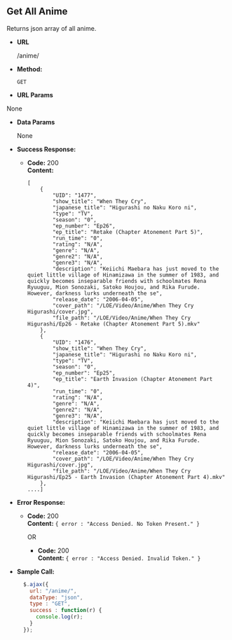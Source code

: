 **Get All Anime**
----
  Returns json array of all anime.

* **URL**

  /anime/

* **Method:**

  `GET`

*  **URL Params**

  None

* **Data Params**

  None

* **Success Response:**

  * **Code:** 200 <br />
    **Content:**
    ```
    [
        {
            "UID": "1477",
            "show_title": "When They Cry",
            "japanese_title": "Higurashi no Naku Koro ni",
            "type": "TV",
            "season": "0",
            "ep_number": "Ep26",
            "ep_title": "Retake (Chapter Atonement Part 5)",
            "run_time": "0",
            "rating": "N/A",
            "genre": "N/A",
            "genre2": "N/A",
            "genre3": "N/A",
            "description": "Keiichi Maebara has just moved to the quiet little village of Hinamizawa in the summer of 1983, and quickly becomes inseparable friends with schoolmates Rena Ryuuguu, Mion Sonozaki, Satoko Houjou, and Rika Furude. However, darkness lurks underneath the se",
            "release_date": "2006-04-05",
            "cover_path": "/LOE/Video/Anime/When They Cry Higurashi/cover.jpg",
            "file_path": "/LOE/Video/Anime/When They Cry Higurashi/Ep26 - Retake (Chapter Atonement Part 5).mkv"
        },
        {
            "UID": "1476",
            "show_title": "When They Cry",
            "japanese_title": "Higurashi no Naku Koro ni",
            "type": "TV",
            "season": "0",
            "ep_number": "Ep25",
            "ep_title": "Earth Invasion (Chapter Atonement Part 4)",
            "run_time": "0",
            "rating": "N/A",
            "genre": "N/A",
            "genre2": "N/A",
            "genre3": "N/A",
            "description": "Keiichi Maebara has just moved to the quiet little village of Hinamizawa in the summer of 1983, and quickly becomes inseparable friends with schoolmates Rena Ryuuguu, Mion Sonozaki, Satoko Houjou, and Rika Furude. However, darkness lurks underneath the se",
            "release_date": "2006-04-05",
            "cover_path": "/LOE/Video/Anime/When They Cry Higurashi/cover.jpg",
            "file_path": "/LOE/Video/Anime/When They Cry Higurashi/Ep25 - Earth Invasion (Chapter Atonement Part 4).mkv"
        },
    ....]
    ```

* **Error Response:**

  * **Code:** 200 <br />
    **Content:** `{ error : "Access Denied. No Token Present." }`

    OR

    * **Code:** 200 <br />
      **Content:** `{ error : "Access Denied. Invalid Token." }`

* **Sample Call:**

  ```javascript
    $.ajax({
      url: "/anime/",
      dataType: "json",
      type : "GET",
      success : function(r) {
        console.log(r);
      }
    });
  ```

